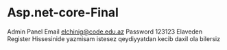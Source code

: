 # Asp.net-core-Final
Admin Panel
Email elchinig@code.edu.az
Password 123123
Elaveden Register Hissesinide yazmisam istesez qeydiyyatdan kecib daxil ola bilersiz
